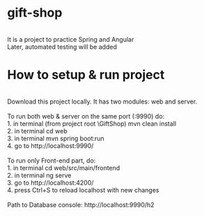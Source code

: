 # gift-shop
<br>It is a project to practice Spring and Angular
<br>Later, automated testing will be added
# How to setup & run project
<br>Download this project locally. It has two modules: web and server.
<br>
<br>To run both web & server on the same port (:9990) do: 
<br>1. in terminal (from project root \GiftShop) mvn clean install
<br>2. in terminal cd web
<br>3. in terminal mvn spring boot:run
<br>4. go to http://localhost:9990/
<br>
<br>To run only Front-end part, do:
<br>1. in terminal cd web/src/main/frontend
<br>2. in terminal ng serve
<br>3. go to http://localhost:4200/
<br>4. press Ctrl+S to reload localhost with new changes
<br>
<br>Path to Database console:  http://localhost:9990/h2
